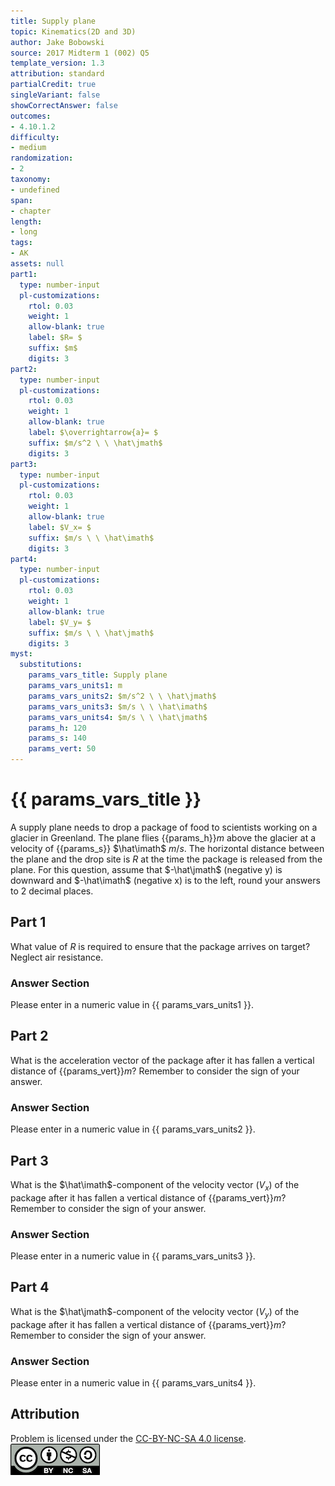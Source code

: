```yaml
---
title: Supply plane
topic: Kinematics(2D and 3D)
author: Jake Bobowski
source: 2017 Midterm 1 (002) Q5
template_version: 1.3
attribution: standard
partialCredit: true
singleVariant: false
showCorrectAnswer: false
outcomes:
- 4.10.1.2
difficulty:
- medium
randomization:
- 2
taxonomy:
- undefined
span:
- chapter
length:
- long
tags:
- AK
assets: null
part1:
  type: number-input
  pl-customizations:
    rtol: 0.03
    weight: 1
    allow-blank: true
    label: $R= $
    suffix: $m$
    digits: 3
part2:
  type: number-input
  pl-customizations:
    rtol: 0.03
    weight: 1
    allow-blank: true
    label: $\overrightarrow{a}= $
    suffix: $m/s^2 \ \ \hat\jmath$
    digits: 3
part3:
  type: number-input
  pl-customizations:
    rtol: 0.03
    weight: 1
    allow-blank: true
    label: $V_x= $
    suffix: $m/s \ \ \hat\imath$
    digits: 3
part4:
  type: number-input
  pl-customizations:
    rtol: 0.03
    weight: 1
    allow-blank: true
    label: $V_y= $
    suffix: $m/s \ \ \hat\jmath$
    digits: 3
myst:
  substitutions:
    params_vars_title: Supply plane
    params_vars_units1: m
    params_vars_units2: $m/s^2 \ \ \hat\jmath$
    params_vars_units3: $m/s \ \ \hat\imath$
    params_vars_units4: $m/s \ \ \hat\jmath$
    params_h: 120
    params_s: 140
    params_vert: 50
---
```

# {{ params_vars_title }}
A supply plane needs to drop a package of food to scientists working on a glacier in Greenland.
The plane flies {{params_h}}$m$ above the glacier at a velocity of {{params_s}} $\hat\imath$ $m/s$.
The horizontal distance between the plane and the drop site is $R$ at the time the package is released from the plane.
For this question, assume that $-\hat\jmath$ (negative y) is downward and $-\hat\imath$ (negative x) is to the left, round your answers to 2 decimal places.

## Part 1

What value of $R$ is required to ensure that the package arrives on target? Neglect air resistance.

### Answer Section

Please enter in a numeric value in {{ params_vars_units1 }}.

## Part 2

What is the acceleration vector of the package after it has fallen a vertical distance of {{params_vert}}$m$? Remember to consider the sign of your answer.

### Answer Section

Please enter in a numeric value in {{ params_vars_units2 }}.

## Part 3

What is the $\hat\imath$-component of the velocity vector ($V_x$) of the package after it has fallen a vertical distance of {{params_vert}}$m$? Remember to consider the sign of your answer.

### Answer Section

Please enter in a numeric value in {{ params_vars_units3 }}.

## Part 4

What is the $\hat\jmath$-component of the velocity vector ($V_y$) of the package after it has fallen a vertical distance of {{params_vert}}$m$? Remember to consider the sign of your answer.

### Answer Section

Please enter in a numeric value in {{ params_vars_units4 }}.

## Attribution

Problem is licensed under the [CC-BY-NC-SA 4.0 license](https://creativecommons.org/licenses/by-nc-sa/4.0/).<br> ![The Creative Commons 4.0 license requiring attribution-BY, non-commercial-NC, and share-alike-SA license.](https://raw.githubusercontent.com/firasm/bits/master/by-nc-sa.png)